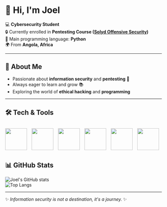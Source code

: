 # 👋 Hi, I'm Joel  

💻 **Cybersecurity Student**  
🔒 Currently enrolled in **Pentesting Course ([Solyd Offensive Security](https://solyd.com.br))**  
🐍 Main programming language: **Python**  
🌍 From **Angola, Africa**


---

## 🚀 About Me  
- Passionate about **information security** and **pentesting** 🔐  
- Always eager to learn and grow 📚  
- Exploring the world of **ethical hacking** and **programming**  

---

## 🛠️ Tech & Tools

<img src="https://skillicons.dev/icons?i=python" width="70"/> &nbsp;
<img src="https://skillicons.dev/icons?i=linux" width="70"/> &nbsp;
<img src="https://skillicons.dev/icons?i=bash" width="70"/> &nbsp;
<img src="https://upload.wikimedia.org/wikipedia/commons/2/2b/Kali-dragon-icon.svg" width="70"/> &nbsp;
<img src="https://skillicons.dev/icons?i=mysql" width="70"/> &nbsp;
<img src="https://cdn-icons-png.flaticon.com/512/4712/4712035.png" width="70"/>
---

## 📊 GitHub Stats  
![Joel's GitHub stats](https://github-readme-stats.vercel.app/api?username=joeln356&show_icons=true&theme=radical)  
![Top Langs](https://github-readme-stats.vercel.app/api/top-langs/?username=joeln356&layout=compact&theme=radical)  

---

✨ *Information security is not a destination, it's a journey.* ✨
